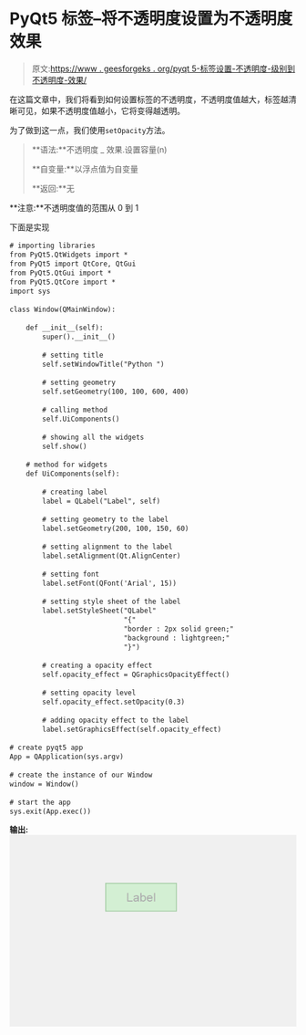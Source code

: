 # PyQt5 标签–将不透明度设置为不透明度效果

> 原文:[https://www . geesforgeks . org/pyqt 5-标签设置-不透明度-级别到不透明度-效果/](https://www.geeksforgeeks.org/pyqt5-label-setting-opacity-level-to-the-opacity-effect/)

在这篇文章中，我们将看到如何设置标签的不透明度，不透明度值越大，标签越清晰可见，如果不透明度值越小，它将变得越透明。

为了做到这一点，我们使用`setOpacity`方法。

> **语法:**不透明度 _ 效果.设置容量(n)
> 
> **自变量:**以浮点值为自变量
> 
> **返回:**无

**注意:**不透明度值的范围从 0 到 1

下面是实现

```
# importing libraries
from PyQt5.QtWidgets import * 
from PyQt5 import QtCore, QtGui
from PyQt5.QtGui import * 
from PyQt5.QtCore import * 
import sys

class Window(QMainWindow):

    def __init__(self):
        super().__init__()

        # setting title
        self.setWindowTitle("Python ")

        # setting geometry
        self.setGeometry(100, 100, 600, 400)

        # calling method
        self.UiComponents()

        # showing all the widgets
        self.show()

    # method for widgets
    def UiComponents(self):

        # creating label
        label = QLabel("Label", self)

        # setting geometry to the label
        label.setGeometry(200, 100, 150, 60)

        # setting alignment to the label
        label.setAlignment(Qt.AlignCenter)

        # setting font
        label.setFont(QFont('Arial', 15))

        # setting style sheet of the label
        label.setStyleSheet("QLabel"
                            "{"
                            "border : 2px solid green;"
                            "background : lightgreen;"
                            "}")

        # creating a opacity effect
        self.opacity_effect = QGraphicsOpacityEffect()

        # setting opacity level
        self.opacity_effect.setOpacity(0.3)

        # adding opacity effect to the label
        label.setGraphicsEffect(self.opacity_effect)

# create pyqt5 app
App = QApplication(sys.argv)

# create the instance of our Window
window = Window()

# start the app
sys.exit(App.exec())
```

**输出:**
![](img/d20ac0769824d2cc183f07c10729dee7.png)